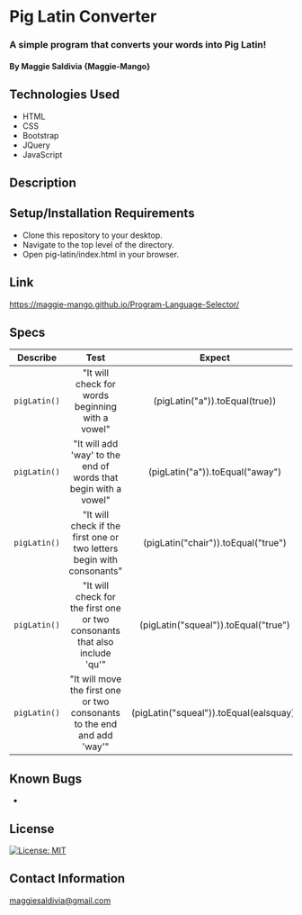 # Pig Latin Converter

### A simple program that converts your words into Pig Latin!

#### By Maggie Saldivia **{Maggie-Mango}**

## Technologies Used
* HTML
* CSS
* Bootstrap
* JQuery
* JavaScript


## Description



## Setup/Installation Requirements

* Clone this repository to your desktop.
* Navigate to the top level of the directory.
* Open pig-latin/index.html in your browser.

## Link

https://maggie-mango.github.io/Program-Language-Selector/

## Specs

| Describe | Test | Expect |
|:--------:|:--------:|:--------:|
|`pigLatin()`| "It will check for words beginning with a vowel" | (pigLatin("a")).toEqual(true)) |
|`pigLatin()`| "It will add 'way' to the end of words that begin with a vowel" | (pigLatin("a")).toEqual("away") |
|`pigLatin()`| "It will check if the first one or two letters begin with consonants" | (pigLatin("chair")).toEqual("true") |
|`pigLatin()`| "It will check for the first one or two consonants that also include 'qu'" | (pigLatin("squeal")).toEqual("true") |
|`pigLatin()`| "It will move the first one or two consonants to the end and add 'way'" | (pigLatin("squeal")).toEqual(ealsquay)) |


## Known Bugs

* 

## License

[![License: MIT](https://img.shields.io/badge/License-MIT-yellow.svg)](https://opensource.org/licenses/MIT)

## Contact Information

maggiesaldivia@gmail.com